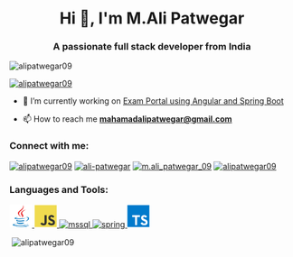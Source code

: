 <h1 align="center">Hi 👋, I'm M.Ali Patwegar</h1>
<h3 align="center">A passionate full stack developer from India</h3>

<p align="left"> <img src="https://komarev.com/ghpvc/?username=alipatwegar09&label=Profile%20views&color=0e75b6&style=flat" alt="alipatwegar09" /> </p>

<p align="left"> <a href="https://github.com/ryo-ma/github-profile-trophy"><img src="https://github-profile-trophy.vercel.app/?username=alipatwegar09" alt="alipatwegar09" /></a> </p>

- 🔭 I’m currently working on [Exam Portal using Angular and Spring Boot](https://github.com/alipatwegar09/Exam_Portal_Angular_SpringBoot)

- 📫 How to reach me **mahamadalipatwegar@gmail.com**

<h3 align="left">Connect with me:</h3>
<p align="left">
<a href="https://twitter.com/alipatwegar09" target="blank"><img align="center" src="https://raw.githubusercontent.com/rahuldkjain/github-profile-readme-generator/master/src/images/icons/Social/twitter.svg" alt="alipatwegar09" height="30" width="40" /></a>
<a href="https://linkedin.com/in/ali-patwegar" target="blank"><img align="center" src="https://raw.githubusercontent.com/rahuldkjain/github-profile-readme-generator/master/src/images/icons/Social/linked-in-alt.svg" alt="ali-patwegar" height="30" width="40" /></a>
<a href="https://instagram.com/m.ali_patwegar_09" target="blank"><img align="center" src="https://raw.githubusercontent.com/rahuldkjain/github-profile-readme-generator/master/src/images/icons/Social/instagram.svg" alt="m.ali_patwegar_09" height="30" width="40" /></a>
<a href="https://www.leetcode.com/alipatwegar09" target="blank"><img align="center" src="https://raw.githubusercontent.com/rahuldkjain/github-profile-readme-generator/master/src/images/icons/Social/leet-code.svg" alt="alipatwegar09" height="30" width="40" /></a>
</p>

<h3 align="left">Languages and Tools:</h3>
<p align="left"> <a href="https://www.java.com" target="_blank" rel="noreferrer"> <img src="https://raw.githubusercontent.com/devicons/devicon/master/icons/java/java-original.svg" alt="java" width="40" height="40"/> </a> <a href="https://developer.mozilla.org/en-US/docs/Web/JavaScript" target="_blank" rel="noreferrer"> <img src="https://raw.githubusercontent.com/devicons/devicon/master/icons/javascript/javascript-original.svg" alt="javascript" width="40" height="40"/> </a> <a href="https://www.microsoft.com/en-us/sql-server" target="_blank" rel="noreferrer"> <img src="https://www.svgrepo.com/show/303229/microsoft-sql-server-logo.svg" alt="mssql" width="40" height="40"/> </a> <a href="https://spring.io/" target="_blank" rel="noreferrer"> <img src="https://www.vectorlogo.zone/logos/springio/springio-icon.svg" alt="spring" width="40" height="40"/> </a> <a href="https://www.typescriptlang.org/" target="_blank" rel="noreferrer"> <img src="https://raw.githubusercontent.com/devicons/devicon/master/icons/typescript/typescript-original.svg" alt="typescript" width="40" height="40"/> </a> </p>

<p>&nbsp;<img align="center" src="https://github-readme-stats.vercel.app/api?username=alipatwegar09&show_icons=true&locale=en" alt="alipatwegar09" /></p>
